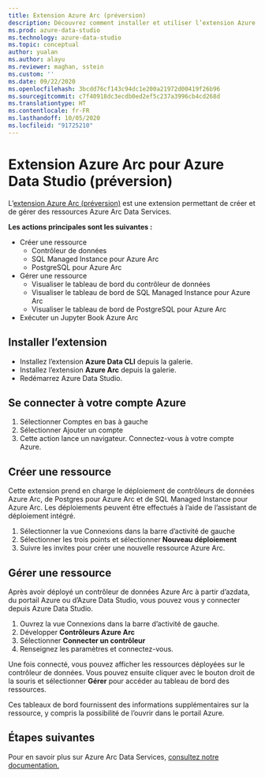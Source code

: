 ```yaml
---
title: Extension Azure Arc (préversion)
description: Découvrez comment installer et utiliser l’extension Azure Arc pour essayer Azure Arc Data Services.
ms.prod: azure-data-studio
ms.technology: azure-data-studio
ms.topic: conceptual
author: yualan
ms.author: alayu
ms.reviewer: maghan, sstein
ms.custom: ''
ms.date: 09/22/2020
ms.openlocfilehash: 3bcdd76cf143c94dc1e200a21972d00419f26b96
ms.sourcegitcommit: c7f40918dc3ecdb0ed2ef5c237a3996cb4cd268d
ms.translationtype: HT
ms.contentlocale: fr-FR
ms.lasthandoff: 10/05/2020
ms.locfileid: "91725210"
---
```

# <a name="azure-arc-extension-for-azure-data-studio-preview"></a>Extension Azure Arc pour Azure Data Studio (préversion)

L’[extension Azure Arc (préversion)](/azure/azure-arc/data/) est une extension permettant de créer et de gérer des ressources Azure Arc Data Services.

**Les actions principales sont les suivantes :**
- Créer une ressource
    - Contrôleur de données
    - SQL Managed Instance pour Azure Arc
    - PostgreSQL pour Azure Arc
- Gérer une ressource
    - Visualiser le tableau de bord du contrôleur de données
    - Visualiser le tableau de bord de SQL Managed Instance pour Azure Arc
    - Visualiser le tableau de bord de PostgreSQL pour Azure Arc
- Exécuter un Jupyter Book Azure Arc

## <a name="install-the-extension"></a>Installer l’extension
- Installez l’extension **Azure Data CLI** depuis la galerie.
- Installez l’extension **Azure Arc** depuis la galerie.
- Redémarrez Azure Data Studio.

## <a name="sign-in-with-azure-account"></a>Se connecter à votre compte Azure
1. Sélectionner Comptes en bas à gauche
1. Sélectionner Ajouter un compte
1. Cette action lance un navigateur. Connectez-vous à votre compte Azure.

## <a name="create-a-resource"></a>Créer une ressource
Cette extension prend en charge le déploiement de contrôleurs de données Azure Arc, de Postgres pour Azure Arc et de SQL Managed Instance pour Azure Arc. Les déploiements peuvent être effectués à l’aide de l’assistant de déploiement intégré.

1. Sélectionner la vue Connexions dans la barre d’activité de gauche
1. Sélectionner les trois points et sélectionner **Nouveau déploiement**
1. Suivre les invites pour créer une nouvelle ressource Azure Arc.

## <a name="manage-a-resource"></a>Gérer une ressource
Après avoir déployé un contrôleur de données Azure Arc à partir d’azdata, du portail Azure ou d’Azure Data Studio, vous pouvez vous y connecter depuis Azure Data Studio.

1. Ouvrez la vue Connexions dans la barre d’activité de gauche.
1. Développer **Contrôleurs Azure Arc**
1. Sélectionner **Connecter un contrôleur**
1. Renseignez les paramètres et connectez-vous.

Une fois connecté, vous pouvez afficher les ressources déployées sur le contrôleur de données. Vous pouvez ensuite cliquer avec le bouton droit de la souris et sélectionner **Gérer** pour accéder au tableau de bord des ressources.  

Ces tableaux de bord fournissent des informations supplémentaires sur la ressource, y compris la possibilité de l’ouvrir dans le portail Azure.

## <a name="next-steps"></a>Étapes suivantes
Pour en savoir plus sur Azure Arc Data Services, [consultez notre documentation.](/azure/azure-arc/data/)